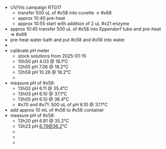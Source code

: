 - UV/Vis campaign RTG17
	- transfer 500 uL of #x58 into cuvette -> #x68
	- approx 10:40 pre-heat
	- approx 10:55 start with addition of 2 uL #x21 enzyme
- approx 10:45 transfer 500 uL of #x58 into Eppendorf tube and pre-heat => #x69
- pre-heat water bath and put #x58 and #x56 into water
-
- calibrate pH meter
	- stock solutions from 2025-01-15
	- 10h50 pH 4.03 @ 18.1°C
	- 12h55 pH 7.06 @ 18.2°C
	- 12h59 pH 10.26 @ 18.2°C
	-
- measure pH of #x58:
	- 13h02 pH 6.11 @ 35.4°C
	- 13h03 pH 6.10 @ 37.1°C
	- 13h05 pH 6.10 @ 38.4°C
	- #x70 and #x71: 500 uL of pH 6.10 @ 37.1°C
- add approx 10 mL of #x56 to #x58 container
- measure pH of #x58:
	- 13h20 pH 6.81 @ 35.2°C
	- 13h23 pH 6.79@36.2°C
	-
	-
	-
